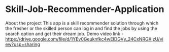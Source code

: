 # Skill-Job-Recommender-Application
About the project
This app is a skill recommender solution through which the fresher or the skilled person can log in and find the jobs by using the search option and get their dream job.
Demo video link - https://drive.google.com/file/d/1YEv0Geuknfkc4wEIDGVy_24CxNRGXjzU/view?usp=sharing
